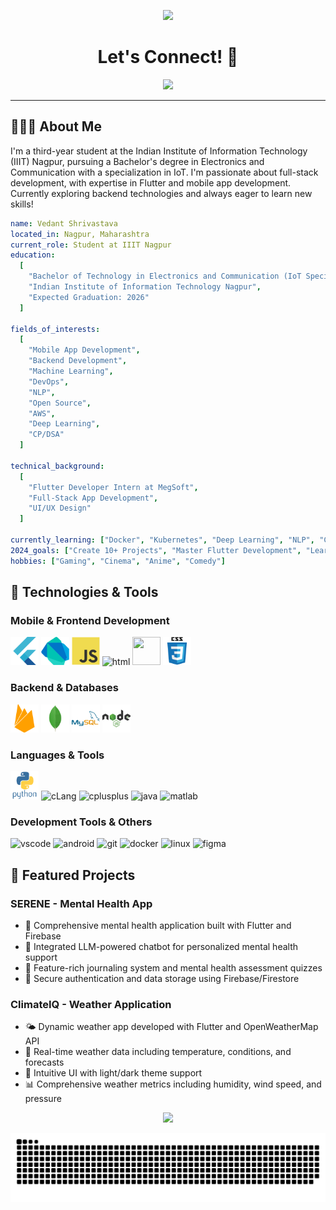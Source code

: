 <p align="center">
  <img src="https://capsule-render.vercel.app/api?type=waving&color=gradient&text=Hello!&height=100&section=header"/>
</p>

<h1 align="center">
  Let's Connect! 💬
</h1>

<p align="center">
<a href="https://www.linkedin.com/in/vedants28/">
  <img height="50" src="https://user-images.githubusercontent.com/46517096/166973395-19676cd8-f8ec-4abf-83ff-da8243505b82.png"/>
</a>
</p>

---

<h2> 👨🏻‍💻 About Me</h2>

I'm a third-year student at the Indian Institute of Information Technology (IIIT) Nagpur, pursuing a Bachelor's degree in Electronics and Communication with a specialization in IoT. I'm passionate about full-stack development, with expertise in Flutter and mobile app development. Currently exploring backend technologies and always eager to learn new skills!

```yaml
name: Vedant Shrivastava
located_in: Nagpur, Maharashtra
current_role: Student at IIIT Nagpur
education:
  [
    "Bachelor of Technology in Electronics and Communication (IoT Specialization)",
    "Indian Institute of Information Technology Nagpur",
    "Expected Graduation: 2026"
  ]

fields_of_interests:
  [
    "Mobile App Development",
    "Backend Development",
    "Machine Learning",
    "DevOps",
    "NLP",
    "Open Source",
    "AWS",
    "Deep Learning",
    "CP/DSA"
  ]

technical_background:
  [
    "Flutter Developer Intern at MegSoft",
    "Full-Stack App Development",
    "UI/UX Design"
  ]
  
currently_learning: ["Docker", "Kubernetes", "Deep Learning", "NLP", "Compiler Design"]
2024_goals: ["Create 10+ Projects", "Master Flutter Development", "Learn 5-10 New Technologies"]
hobbies: ["Gaming", "Cinema", "Anime", "Comedy"]
```

<h2>🚀 Technologies & Tools</h2>

### Mobile & Frontend Development
<p align="left">
<img src="https://raw.githubusercontent.com/devicons/devicon/master/icons/flutter/flutter-original.svg" alt="flutter" width="45" height="45"/>
<img src="https://raw.githubusercontent.com/devicons/devicon/master/icons/dart/dart-original.svg" alt="dart" width="45" height="45"/>
<img src="https://raw.githubusercontent.com/devicons/devicon/master/icons/javascript/javascript-original.svg" alt="javascript" width="45" height="45"/>
<img src="https://cdn.jsdelivr.net/gh/devicons/devicon/icons/html5/html5-original.svg" alt="html" width="45" height="45"/>
<img src="https://cdn.jsdelivr.net/gh/devicons/devicon@latest/icons/bootstrap/bootstrap-original-wordmark.svg" width="45" height="45"/>
<img src="https://raw.githubusercontent.com/devicons/devicon/master/icons/css3/css3-original-wordmark.svg" alt="css3" width="45" height="45"/>
</p>

### Backend & Databases
<p align="left">
<img src="https://raw.githubusercontent.com/devicons/devicon/master/icons/firebase/firebase-plain.svg" alt="firebase" width="45" height="45"/>
<img src="https://raw.githubusercontent.com/devicons/devicon/master/icons/mongodb/mongodb-original.svg" alt="mongodb" width="45" height="45"/>
<img src="https://raw.githubusercontent.com/devicons/devicon/master/icons/mysql/mysql-original-wordmark.svg" alt="mysql" width="45" height="45"/>
<img src="https://raw.githubusercontent.com/devicons/devicon/master/icons/nodejs/nodejs-original-wordmark.svg" alt="nodejs" width="45" height="45"/>
</p>

### Languages & Tools
<p align="left">
<img src="https://raw.githubusercontent.com/devicons/devicon/master/icons/python/python-original-wordmark.svg" alt="python" width="45" height="45"/>
<img src="https://cdn.jsdelivr.net/gh/devicons/devicon/icons/c/c-original.svg" alt="cLang" width="45" height="45"/>
<img src="https://cdn.jsdelivr.net/gh/devicons/devicon/icons/cplusplus/cplusplus-original.svg" alt="cplusplus" width="45" height="45"/>
<img src="https://cdn.jsdelivr.net/gh/devicons/devicon/icons/java/java-original.svg" alt="java" width="45" height="45"/>
<img src="https://cdn.jsdelivr.net/gh/devicons/devicon/icons/matlab/matlab-original.svg" alt="matlab" width="45" height="45"/>
</p>

### Development Tools & Others
<p align="left">
<img src="https://cdn.jsdelivr.net/gh/devicons/devicon/icons/vscode/vscode-original.svg" alt="vscode" width="45" height="45"/>
<img src="https://cdn.jsdelivr.net/gh/devicons/devicon/icons/android/android-original.svg" alt="android" width="45" height="45"/>
<img src="https://cdn.jsdelivr.net/gh/devicons/devicon/icons/git/git-original.svg" alt="git" width="45" height="45"/>
<img src="https://cdn.jsdelivr.net/gh/devicons/devicon/icons/docker/docker-original.svg" alt="docker" width="45" height="45"/>
<img src="https://cdn.jsdelivr.net/gh/devicons/devicon/icons/linux/linux-original.svg" alt="linux" width="45" height="45"/>
<img src="https://cdn.jsdelivr.net/gh/devicons/devicon/icons/figma/figma-original.svg" alt="figma" width="45" height="45"/>
</p>

<h2>🎯 Featured Projects</h2>

### SERENE - Mental Health App
- 🧠 Comprehensive mental health application built with Flutter and Firebase
- 🤖 Integrated LLM-powered chatbot for personalized mental health support
- 📝 Feature-rich journaling system and mental health assessment quizzes
- 🔐 Secure authentication and data storage using Firebase/Firestore

### ClimateIQ - Weather Application
- 🌤️ Dynamic weather app developed with Flutter and OpenWeatherMap API
- 📱 Real-time weather data including temperature, conditions, and forecasts
- 🎨 Intuitive UI with light/dark theme support
- 📊 Comprehensive weather metrics including humidity, wind speed, and pressure

<p align="center">
  <img src="https://capsule-render.vercel.app/api?type=waving&color=gradient&height=100&section=footer"/>
</p>

<picture>
  <source media="(prefers-color-scheme: dark)" srcset="https://github.com/TheVinaySagar/TheVinaySagar/blob/output/github-contribution-grid-snake-dark.svg" />
  <source media="(prefers-color-scheme: light)" srcset="https://github.com/TheVinaySagar/TheVinaySagar/blob/output/github-contribution-grid-snake.svg" />
  <img alt="github-snake" src="https://github.com/TheVinaySagar/TheVinaySagar/blob/output/github-contribution-grid-snake.svg" />
</picture>

